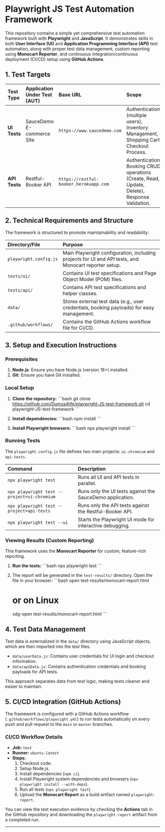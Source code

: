 # Playwright JS Test Automation Framework

This repository contains a simple yet comprehensive test automation framework built with **Playwright** and **JavaScript**. It demonstrates skills in both **User Interface (UI)** and **Application Programming Interface (API)** test automation, along with proper test data management, custom reporting using **Monocart Reporter**, and continuous integration/continuous deployment (CI/CD) setup using **GitHub Actions**.

## 1. Test Targets

| Test Type | Application Under Test (AUT) | Base URL | Scope |
| :--- | :--- | :--- | :--- |
| **UI Tests** | SauceDemo E-commerce Site | `https://www.saucedemo.com` | Authentication (multiple users), Inventory Management, Shopping Cart, Checkout Process. |
| **API Tests** | Restful-Booker API | `https://restful-booker.herokuapp.com` | Authentication, Booking CRUD operations (Create, Read, Update, Delete), Response Validation. |

## 2. Technical Requirements and Structure

The framework is structured to promote maintainability and readability:

| Directory/File | Purpose |
| :--- | :--- |
| `playwright.config.js` | Main Playwright configuration, including projects for UI and API tests, and Monocart reporter setup. |
| `tests/ui/` | Contains UI test specifications and Page Object Model (POM) files. |
| `tests/api/` | Contains API test specifications and helper classes. |
| `data/` | Stores external test data (e.g., user credentials, booking payloads) for easy management. |
| `.github/workflows/` | Contains the GitHub Actions workflow file for CI/CD. |

## 3. Setup and Execution Instructions

### Prerequisites

1.  **Node.js**: Ensure you have Node.js (version 18+) installed.
2.  **Git**: Ensure you have Git installed.

### Local Setup

1.  **Clone the repository:**
    \`\`\`bash
    git clone https://github.com/Dumza4life/playwright-JS-test-framework.git
    cd playwright-JS-test-framework
    \`\`\`

2.  **Install dependencies:**
    \`\`\`bash
    npm install
    \`\`\`

3.  **Install Playwright browsers:**
    \`\`\`bash
    npx playwright install
    \`\`\`

### Running Tests

The `playwright.config.js` file defines two main projects: `ui-chromium` and `api-tests`.

| Command | Description |
| :--- | :--- |
| `npx playwright test` | Runs all UI and API tests in parallel. |
| `npx playwright test --project=ui-chromium` | Runs only the UI tests against the SauceDemo application. |
| `npx playwright test --project=api-tests` | Runs only the API tests against the Restful-Booker API. |
| `npx playwright test --ui` | Starts the Playwright UI mode for interactive debugging. |

### Viewing Results (Custom Reporting)

This framework uses the **Monocart Reporter** for custom, feature-rich reporting.

1.  **Run the tests:**
    \`\`\`bash
    npx playwright test
    \`\`\`

2.  The report will be generated in the `test-results/` directory. Open the file in your browser:
    \`\`\`bash
    open test-results/monocart-report.html
    # or on Linux
    xdg-open test-results/monocart-report.html
    \`\`\`

## 4. Test Data Management

Test data is externalized in the `data/` directory using JavaScript objects, which are then imported into the test files.

-   `data/userData.js`: Contains user credentials for UI login and checkout information.
-   `data/apiData.js`: Contains authentication credentials and booking payloads for API tests.

This approach separates data from test logic, making tests cleaner and easier to maintain.

## 5. CI/CD Integration (GitHub Actions)

The framework is configured with a GitHub Actions workflow (`.github/workflows/playwright.yml`) to run tests automatically on every push and pull request to the `main` or `master` branches.

### CI/CD Workflow Details

-   **Job:** `test`
-   **Runner:** `ubuntu-latest`
-   **Steps:**
    1.  Checkout code.
    2.  Setup Node.js.
    3.  Install dependencies (`npm ci`).
    4.  Install Playwright system dependencies and browsers (`npx playwright install --with-deps`).
    5.  Run all tests (`npx playwright test`).
    6.  Upload the **Monocart Report** as a build artifact named `playwright-report`.

You can view the test execution evidence by checking the **Actions** tab in the GitHub repository and downloading the `playwright-report` artifact from a completed run.

---



